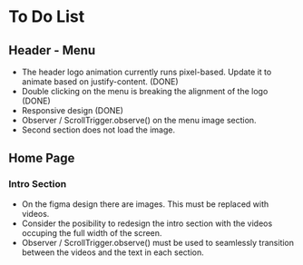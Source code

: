 # To Do List

## Header - Menu
- The header logo animation currently runs pixel-based. Update it to animate based on justify-content. (DONE)
- Double clicking on the menu is breaking the alignment of the logo (DONE)
- Responsive design (DONE)
- Observer / ScrollTrigger.observe() on the menu image section.
- Second section does not load the image.

## Home Page
### Intro Section
- On the figma design there are images. This must be replaced with videos. 
- Consider the posibility to redesign the intro section with the videos occuping the full width of the screen.
- Observer / ScrollTrigger.observe() must be used to seamlessly transition between the videos and the text in each section.
